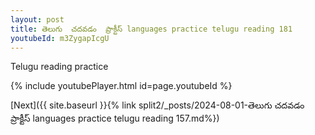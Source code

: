```yaml
---
layout: post
title: తెలుగు  చదవడం  ప్రాక్టీస్ languages practice telugu reading 181
youtubeId: m3ZygapIcgU
---
```

 
 
Telugu reading practice
 
 
 
 
 


{% include youtubePlayer.html id=page.youtubeId %}
 
[Next]({{ site.baseurl }}{% link  split2/_posts/2024-08-01-తెలుగు  చదవడం  ప్రాక్టీస్ languages practice telugu reading 157.md%})
 
